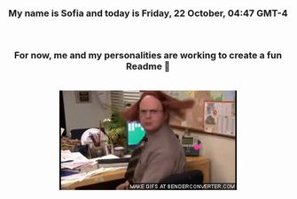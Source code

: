 


<div align="center">
<h3 >My name is Sofia and today is Friday, 22 October, 04:47 GMT-4</h3><br>
<h3 >For now, me and my personalities are working to create a fun Readme 👋
</h3><br>
<img src='img/dwight.gif' alt='working...'/>
</div>
